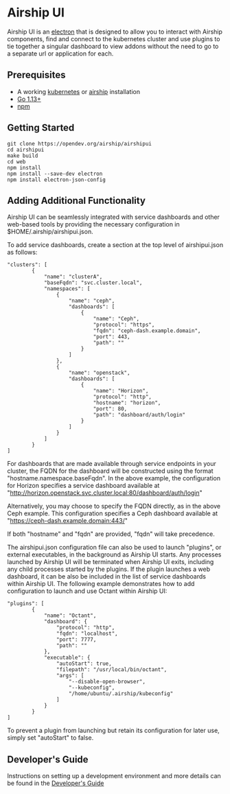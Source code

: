# Airship UI

Airship UI is an [electron](https://www.electronjs.org/) that is designed to allow you to interact with Airship components, find and connect to the kubernetes cluster and use plugins to tie together a singular dashboard to view addons without the need to go to a separate url or application for each.

## Prerequisites

- A working [kubernetes](https://kubernetes.io/) or [airship](https://wiki.openstack.org/wiki/Airship) installation
- [Go 1.13+](https://golang.org/dl/)
- [npm](https://www.npmjs.com/)

## Getting Started

```
git clone https://opendev.org/airship/airshipui
cd airshipui
make build
cd web
npm install
npm install --save-dev electron
npm install electron-json-config
```

## Adding Additional Functionality

Airship UI can be seamlessly integrated with service dashboards and other web-based tools by providing the necessary configuration in
$HOME/.airship/airshipui.json.

To add service dashboards, create a section at the top level of airshipui.json as follows:

```
"clusters": [
        {
            "name": "clusterA",
            "baseFqdn": "svc.cluster.local",
            "namespaces": [
                {
                    "name": "ceph",
                    "dashboards": [
                        {
                            "name": "Ceph",
                            "protocol": "https",
                            "fqdn": "ceph-dash.example.domain",
                            "port": 443,
                            "path": ""
                        }
                    ]
                },
                {
                    "name": "openstack",
                    "dashboards": [
                        {
                            "name": "Horizon",
                            "protocol": "http",
                            "hostname": "horizon",
                            "port": 80,
                            "path": "dashboard/auth/login"
                        }
                    ]
                }
            ]
        }
]
```

For dashboards that are made available through service endpoints in your cluster, the FQDN for the dashboard will be constructed using the format
"hostname.namespace.baseFqdn". In the above example, the configuration for Horizon specifies a service dashboard available at
"http://horizon.openstack.svc.cluster.local:80/dashboard/auth/login"

 Alternatively, you may choose to specify the FQDN directly, as in the above Ceph example. This configuration specifies a Ceph dashboard available at
"https://ceph-dash.example.domain:443/"

If both "hostname" and "fqdn" are provided, "fqdn" will take precedence.

The airshipui.json configuration file can also be used to launch "plugins", or external executables, in the background as Airship UI starts. Any processes
launched by Airship UI will be terminated when Airship UI exits, including any child processes started by the plugins. If the plugin launches a web
dashboard, it can be also be included in the list of service dashboards within Airship UI. The following example demonstrates how to add configuration to
launch and use Octant within Airship UI:

```
"plugins": [
        {
            "name": "Octant",
            "dashboard": {
                "protocol": "http",
                "fqdn": "localhost",
                "port": 7777,
                "path": ""
            },
            "executable": {
                "autoStart": true,
                "filepath": "/usr/local/bin/octant",
                "args": [
                    "--disable-open-browser",
                    "--kubeconfig",
                    "/home/ubuntu/.airship/kubeconfig"
                ]
            }
        }
]
```

To prevent a plugin from launching but retain its configuration for later use, simply set "autoStart" to false.

## Developer's Guide

Instructions on setting up a development environment and more details can be found in the [Developer's Guide](DevelopersGuide.md)
